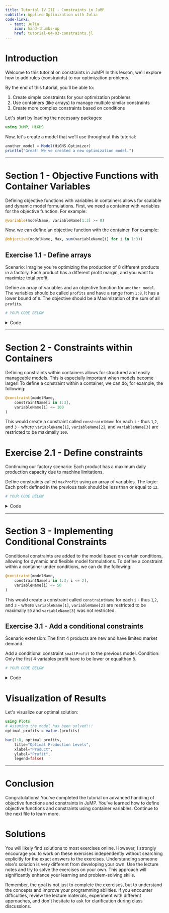 ```yaml
---
title: Tutorial IV.III - Constraints in JuMP
subtitle: Applied Optimization with Julia
code-links:
  - text: Julia
    icon: hand-thumbs-up
    href: tutorial-04-03-constraints.jl
---
```



# Introduction

Welcome to this tutorial on constraints in JuMP! In this lesson, we'll explore how to add rules (constraints) to our optimization problems.

By the end of this tutorial, you'll be able to:
1. Create simple constraints for your optimization problems
2. Use containers (like arrays) to manage multiple similar constraints
3. Create more complex constraints based on conditions

Let's start by loading the necessary packages:

``` julia
using JuMP, HiGHS
```

Now, let's create a model that we'll use throughout this tutorial:

``` julia
another_model = Model(HiGHS.Optimizer)
println("Great! We've created a new optimization model.")
```

------------------------------------------------------------------------

# Section 1 - Objective Functions with Container Variables

Defining objective functions with variables in containers allows for scalable and dynamic model formulations. First, we need a container with variables for the objective function. For example:

``` julia
@variable(modelName, variableName[1:3] >= 0)
```

Now, we can define an objective function with the container. For example:

``` julia
@objective(modelName, Max, sum(variableName[i] for i in 1:3))
```

## Exercise 1.1 - Define arrays

Scenario: Imagine you're optimizing the production of 8 different products in a factory. Each product has a different profit margin, and you want to maximize total profit.

Define an array of variables and an objective function for `another_model`. The variables should be called `profits` and have a range from `1:8`. It has a lower bound of `0`. The objective should be a Maximization of the sum of all `profits`.

``` julia
# YOUR CODE BELOW
```

<details class="code-fold">
<summary>Code</summary>

``` julia
# Test your answer
@assert length(profits) == 8 && all(lower_bound(profits[i]) == 0 for i in 1:8)
@assert typeof(objective_function(another_model)) == AffExpr
println("Objective function with container variables defined successfully!")
```

</details>

------------------------------------------------------------------------

# Section 2 - Constraints within Containers

Defining constraints within containers allows for structured and easily manageable models. This is especially important when models become larger! To define a constraint within a container, we can do, for example, the following:

``` julia
@constraint(modelName,
    constraintName[i in 1:3],
    variableName[i] <= 100
)
```

This would create a constraint called `constraintName` for each `i` - thus `1`,`2`, and `3` - where `variableName[1]`, `variableName[2]`, and `variableName[3]` are restricted to be maximally `100`.

# Exercise 2.1 - Define constraints

Continuing our factory scenario: Each product has a maximum daily production capacity due to machine limitations.

Define constraints called `maxProfit` using an array of variables. The logic: Each profit defined in the previous task should be less than or equal to `12`.

``` julia
# YOUR CODE BELOW
```

<details class="code-fold">
<summary>Code</summary>

``` julia
# Test your answer
@assert all(is_valid(another_model, maxProfit[i]) for i in 1:8)
println("Constraints within containers defined successfully!")
```

</details>

------------------------------------------------------------------------

# Section 3 - Implementing Conditional Constraints

Conditional constraints are added to the model based on certain conditions, allowing for dynamic and flexible model formulations. To define a constraint within a container under conditions, we can do the following:

``` julia
@constraint(modelName,
    constraintName[i in 1:3; i <= 2],
    variableName[i] <= 50
)
```

This would create a constraint called `constraintName` for each `i` - thus `1`,`2`, and `3` - where `variableName[1]`, `variableName[2]` are restricted to be maximally `50` and `variableName[3]` was not restricted.

## Exercise 3.1 - Add a conditional constraints

Scenario extension: The first 4 products are new and have limited market demand.

Add a conditional constraint `smallProfit` to the previous model. Condition: Only the first 4 variables profit have to be lower or equalthan 5.

``` julia
# YOUR CODE BELOW
```

<details class="code-fold">
<summary>Code</summary>

``` julia
# Test your answer
@assert all(is_valid(another_model, smallProfit[i]) for i in 1:4)
println("Conditional constraint implemented successfully!")
println("Checking successful implementation.")
optimize!(another_model)
status = termination_status(another_model)
@assert status == MOI.OPTIMAL "Sorry, something didn't work out as the model status is $status"
@assert objective_value(another_model) ≈ 68 atol=1e-4 "Although you have an optimal solution,
    the should be 68 not $(objective_value(another_model)). Is the model correct?"
println("Model components validated successfully!")
```

</details>

# Visualization of Results

Let's visualize our optimal solution:

``` julia
using Plots
# Assuming the model has been solved!!!
optimal_profits = value.(profits)

bar(1:8, optimal_profits,
    title="Optimal Production Levels",
    xlabel="Product",
    ylabel="Profit",
    legend=false)
```

------------------------------------------------------------------------

# Conclusion

Congratulations! You've completed the tutorial on advanced handling of objective functions and constraints in JuMP. You've learned how to define objective functions and constraints using container variables. Continue to the next file to learn more.

# Solutions

You will likely find solutions to most exercises online. However, I strongly encourage you to work on these exercises independently without searching explicitly for the exact answers to the exercises. Understanding someone else's solution is very different from developing your own. Use the lecture notes and try to solve the exercises on your own. This approach will significantly enhance your learning and problem-solving skills.

Remember, the goal is not just to complete the exercises, but to understand the concepts and improve your programming abilities. If you encounter difficulties, review the lecture materials, experiment with different approaches, and don't hesitate to ask for clarification during class discussions.
